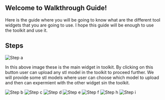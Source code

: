## Welcome to Walkthrough Guide!

Here is the guide where you will be going to know what are the different tool widgets that you are going to use. I hope this guide will be enough to use the toolkit and use it.  

## Steps

![Step a](/threeJs/docs/assets/a.jpg)



In this above image these is the main widget in toolkit. By clicking on this button user can upload any stl model in the toolkit to proceed further. We will provide some stl models where user can choose which model to upload and then can expermient with the other widget sin the toolkit.

![Step b](/threeJs/docs/assets/b.jpg)
![Step c](/threeJs/docs/assets/c.jpg)
![Step d](/threeJs/docs/assets/d.jpg)
![Step e](/threeJs/docs/assets/e.jpg)
![Step f](/threeJs/docs/assets/f.jpg)
![Step h](/threeJs/docs/assets/h.jpg)
![Step i](/threeJs/docs/assets/i.jpg)


<!--Here is the code ofsome basic examples that I created for learning Javascript. JavaScript, are called “dynamically typed”, meaning that there exist data types, but variables are not bound to any of them.]

### Day 1

[Things that I learned today:1. **Relative path:** A relative path needs to be combined with another path in order to access a file. For example, joe/foo is a relative path. Without more information, a program cannot reliably locate the joe/foo directory in the file system. 2. **Absolute path:** An absolute path always contains the root element and the complete directory list required to locate the file. For example, `/home/sally/statusReport` is an absolute path. All of the information needed to locate the file is contained in the path string. For more details see [What is a path?](https://docs.oracle.com/javase/tutorial/essential/io/path.html). ]

```markdown
<html>

<head>

<body>
    <script src="./alert.js">

    </script>
</body>
</head>

</html>
# Header 1
## Header 2
### Header 3

- Bulleted
- List

1. Numbered
2. List

**Bold** and _Italic_ and `Code` text

[Link](url) and ![Image](src)
```
For more details see [Hello World Example](https://javascript.info/hello-world).

-->

